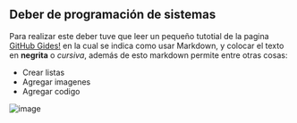 ## Deber de programación de sistemas

Para realizar este deber tuve que leer un pequeño tutotial de la pagina [GitHub Gides!](https://guides.github.com/features/mastering-markdown/)
en la cual se indica como usar Markdown, y colocar el texto en **negrita** o *cursiva*, además de esto markdown permite entre otras cosas:
* Crear listas
* Agregar imagenes
* Agregar codigo

![image](https://upload.wikimedia.org/wikipedia/commons/4/48/Markdown-mark.svg)
